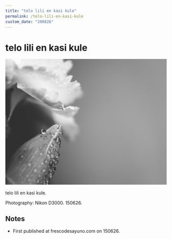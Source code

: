 ```yaml
---
title: "telo lili en kasi kule"
permalink: /telo-lili-en-kasi-kule
custom_date: "200826"
---
```


# telo lili en kasi kule

![telo lili en kasi kule by jProgr](/assets/images/telo-lili-en-kasi-kule.jpg)

telo lili en kasi kule.

Photography: Nikon D3000. 150626.

## Notes

- First published at frescodesayuno.com on 150626.
